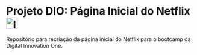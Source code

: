 # Projeto DIO: Página Inicial do Netflix <img align="center" alt="logo-netflix" height="30" width="30" src="https://upload.wikimedia.org/wikipedia/commons/0/08/Netflix_2015_logo.svg" style="max-width:100%;">
Repositório para recriação da página inicial do Netflix para o bootcamp da Digital Innovation One.
